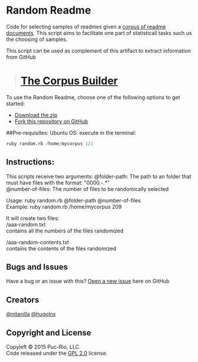 # Random Readme
Code for selecting samples of readmes given a [corpus of readme documents](http://corpus-retrieval.herokuapp.com). This script aims to facilitate one part of statisticall tasks such us the choosing of samples.

This script can be used as complement of this artifact to extract information from GitHub
># [The Corpus Builder](https://github.com/nitanilla/corpus-retrieval#fork-destination-box)

To use the Random Readme, choose one of the following options to get started:
* [Download the zip](https://github.com/nitanilla/Random-Readme/archive/master.zip)
* [Fork this repository on GitHub](https://github.com/nitanilla/Random-Readme#fork-destination-box)

##Pre-requisites:
Ubuntu OS:
execute in the terminal: 
```R
ruby random.rb /home/mycorpus 121
```

## Instructions:
This scripts receive two arguments:
  @folder-path: The path to an folder that must have files with the format: "0000.-.*"  
  @number-of-files: The number of files to be randomically selected

 Usage: ruby random.rb @folder-path @number-of-files  
 Example: ruby random.rb /home/mycorpus 209  

 It will create two files:  
   <folder-path>/aaa-random.txt  
       contains all the numbers of the files randomized

   <folder-path>/aaa-random-contents.txt  
       contains the contents of the files randomized  

## Bugs and Issues
Have a bug or an issue with this? [Open a new issue](https://github.com/nitanilla/Random-Readme/issues) here on GitHub 

## Creators
[@nitanilla](https://github.com/nitanilla)
[@hugolnx](https://github.com/hugolnx)

## Copyright and License

Copyleft © 2015 Puc-Rio, LLC.  
Code released under the [GPL 2.0](https://github.com/nitanilla/corpus-retrieval/blob/master/LICENSE) license.
